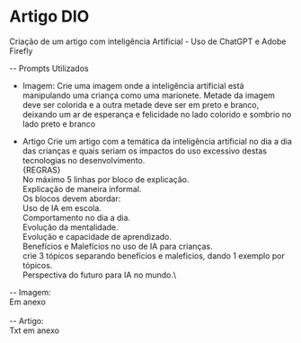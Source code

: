 # Artigo DIO
Criação de um artigo com inteligência Artificial - Uso de ChatGPT e Adobe Firefly

-- Prompts Utilizados
- Imagem:
Crie uma imagem onde a inteligência artificial está manipulando uma criança como uma marionete. Metade da imagem deve ser colorida e a outra metade deve ser em preto e branco, deixando um ar de esperança e felicidade no lado colorido e sombrio no lado preto e branco

- Artigo
Crie um artigo com a temática da inteligência artificial no dia a dia das crianças e quais seriam os impactos do uso excessivo destas tecnologias no desenvolvimento.\
{REGRAS}\
No máximo 5 linhas por bloco de explicação.\
Explicação de maneira informal.\
Os blocos devem abordar:\
Uso de IA em escola.\
Comportamento no dia a dia.\
Evolução da mentalidade.\
Evolução e capacidade de aprendizado.\
Benefícios e Malefícios no uso de IA para crianças.\
crie 3 tópicos separando benefícios e maleficios, dando 1 exemplo por tópicos.\
Perspectiva do futuro para IA no mundo.\

-- Imagem:\
Em anexo\
\
-- Artigo:\
Txt em anexo
